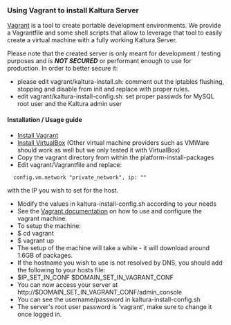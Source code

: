 ### Using Vagrant to install Kaltura Server

[Vagrant](https://www.vagrantup.com/) is a tool to create portable development environments. We provide a Vagrantfile and some shell scripts that allow to leverage that tool to easily create a virtual machine with a fully working Kaltura Server.

Please note that the created server is only meant for development / testing purposes and is **_NOT SECURED_** or performant enough to use for production.
In order to better secure it: 
* please edit vagrant/kaltura-install.sh: comment out the iptables flushing, stopping and disable from init and replace with proper rules.
* edit vagrant/kaltura-install-config.sh: set proper passwds for MySQL root user and the Kaltura admin user 

#### Installation / Usage guide

* [Install Vagrant](https://www.vagrantup.com/downloads.html)
* [Install VirtualBox](https://www.virtualbox.org/wiki/Downloads) (Other virtual machine providers such as VMWare should work as well but we only tested it with VirtualBox)
* Copy the vagrant directory from within the platform-install-packages
* Edit vagrant/Vagrantfile and replace:
```
  config.vm.network "private_network", ip: ""
```
with the IP you wish to set for the host.
* Modify the values in kaltura-install-config.sh according to your needs
* See the [Vagrant documentation](https://docs.vagrantup.com/) on how to use and configure the vagrant machine.
* To setup the machine:
* $ cd vagrant
* $ vagrant up
* The setup of the machine will take a while - it will download around 1.6GB of packages.
* If the hostname you wish to use is not resolved by DNS, you should add the following to your hosts file:
* $IP_SET_IN_CONF $DOMAIN_SET_IN_VAGRANT_CONF
* You can now access your server at http://$DOMAIN_SET_IN_VAGRANT_CONF/admin_console
* You can see the username/password in kaltura-install-config.sh
* The server's root user password is 'vagrant', make sure to change it once logged in.
